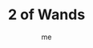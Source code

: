 ---
# basics
title     		 : "2 of Wands"
token					 : 'wands-02'
card_type			 : '' # major, minor, court
layout				 : "tarot-card"
author    		 : 'me'
one_liner 		 : "Conflict, decision, option, individuality"
alt_names			 : ['Dominion', 'Success']
images				 : ['assets/images/tarot/rws/rw-wands-02.jpg']
keywords			 : ['conflict', 'decision', 'option', 'individuality']
url						 : 'tarot/cards/wands-02'
aliases				 : []

# password: 'foolish journey'
dropbox				 : 'https://www.dropbox.com/sh/grljjxi0wpqr1rg/AAAWrc-0LwzoogK3yCn8ZlzTa?dl=0'

meaning_light  : "Having a choice. Offering or being offered an option. Seeing the value of another person’s approach. Understanding there’s more than one way to “skin a cat.” Successfully doing more than one thing at a time. Being empowered to make a choice."

meaning_shadow : "Misrepresenting your intentions. Doing one thing while desiring another. Changing course mid-stream for no good reason. Refusing to change your goal even when pursuing it no longer makes sense. Disregarding the input of others."

# more detail
correspondence_planet 			: "Mars"
correspondence_astrological : "Aries"
correspondence_story 				: "The main character is confronted with an alternative goal."
correspondence_affirmation  : "With my goals in mind, I make confident choices."

advice_relationships 	 : "To what extent does everyone involved in your situation want the same thing? The actions people take reveal their true inclinations. To gain insight into the goals of others, study what they do. Are their actions in line with their stated goals? Are yours?"

advice_work 					 : "No one can serve two masters. Before proceeding, determine exactly how much authority you have in this matter. In addition, it’s time to decide which “To Do” items move you closer to your personal goals…and which ones are merely consuming your limited time and energy."

advice_spirituality 	 : "Others will have their opinions, but ultimately, you must decide what spiritual practices are right for you. Speak your mind and share your own views with courage and honesty. Answering the call of Spirit may dictate taking the road less traveled by."

advice_personal_growth : "While others become slaves to fashion and convention, you should work to express yourself. What sets you apart? What makes you unique? These are qualities worth celebrating. Rather than give in to brow-beating and peer pressure, set your own standards in all things."

advice_fortune_telling : "Beware false friends. Don’t be mealy-mouthed; say what you think and do what you want to do."

questions	: ["If you could hold the world in your hands, would this help you make a better decision?", "In a conflict, how do you decide who wins?", "What values govern your decision-making process?", "What choice will you make if you make no choice at all?"]

# referenced in the symbols.toml data file
symbols	  : ['2', 'wands', 'bolted-wand', 'red-roses-and-white-lilies', 'moment-of-choice', 'globe']

# metadata
suppress_topnav : true
related_cards 	: []

---